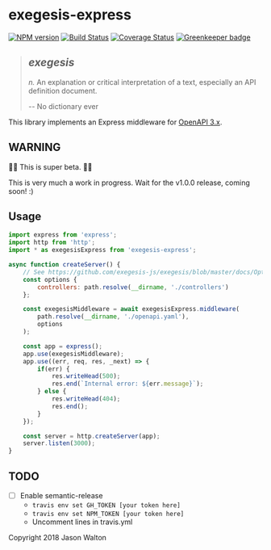 # exegesis-express

[![NPM version](https://badge.fury.io/js/exegesis-express.svg)](https://npmjs.org/package/exegesis-express)
[![Build Status](https://travis-ci.org/exegesis-js/exegesis-express.svg)](https://travis-ci.org/exegesis-js/exegesis-express)
[![Coverage Status](https://coveralls.io/repos/exegesis-js/exegesis-express/badge.svg)](https://coveralls.io/r/exegesis-js/exegesis-express)
[![Greenkeeper badge](https://badges.greenkeeper.io/exegesis-js/exegesis-express.svg)](https://greenkeeper.io/)

> ## *exegesis*
>
> *n.* An explanation or critical interpretation of a text, especially an
> API definition document.
>
> -- No dictionary ever

This library implements an Express middleware for
[OpenAPI 3.x](https://github.com/OAI/OpenAPI-Specification/blob/master/versions/3.0.1.md#requestBodyObject).

## WARNING

🚨🚨 This is super beta. 🚨🚨

This is very much a work in progress.  Wait for the v1.0.0 release, coming soon!  :)

## Usage

```js
import express from 'express';
import http from 'http';
import * as exegesisExpress from 'exegesis-express';

async function createServer() {
    // See https://github.com/exegesis-js/exegesis/blob/master/docs/Options.md
    const options {
        controllers: path.resolve(__dirname, './controllers')
    };

    const exegesisMiddleware = await exegesisExpress.middleware(
        path.resolve(__dirname, './openapi.yaml'),
        options
    );

    const app = express();
    app.use(exegesisMiddleware);
    app.use((err, req, res, _next) => {
        if(err) {
            res.writeHead(500);
            res.end(`Internal error: ${err.message}`);
        } else {
            res.writeHead(404);
            res.end();
        }
    });

    const server = http.createServer(app);
    server.listen(3000);
}
```

## TODO

* [ ] Enable semantic-release
  * `travis env set GH_TOKEN [your token here]`
  * `travis env set NPM_TOKEN [your token here]`
  * Uncomment lines in travis.yml

Copyright 2018 Jason Walton
